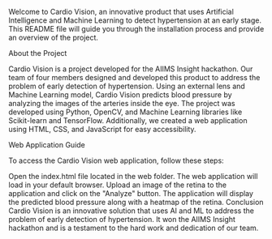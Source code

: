 Welcome to Cardio Vision, an innovative product that uses Artificial Intelligence and Machine Learning to detect hypertension at an early stage. This README file will guide you through the installation process and provide an overview of the project.

About the Project

Cardio Vision is a project developed for the AIIMS Insight hackathon. Our team of four members designed and developed this product to address the problem of early detection of hypertension. Using an external lens and Machine Learning model, Cardio Vision predicts blood pressure by analyzing the images of the arteries inside the eye. The project was developed using Python, OpenCV, and Machine Learning libraries like Scikit-learn and TensorFlow. Additionally, we created a web application using HTML, CSS, and JavaScript for easy accessibility.


Web Application Guide

To access the Cardio Vision web application, follow these steps:

Open the index.html file located in the web folder.
The web application will load in your default browser.
Upload an image of the retina to the application and click on the "Analyze" button.
The application will display the predicted blood pressure along with a heatmap of the retina.
Conclusion
Cardio Vision is an innovative solution that uses AI and ML to address the problem of early detection of hypertension. It won the AIIMS Insight hackathon and is a testament to the hard work and dedication of our team.

